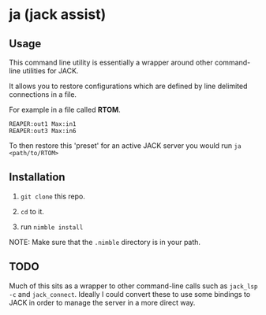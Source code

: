 # ja (jack assist)

## Usage

This command line utility is essentially a wrapper around other command-line utilities for JACK.

It allows you to restore configurations which are defined by line delimited connections in a file.

For example in a file called **RTOM**.
```
REAPER:out1 Max:in1
REAPER:out3 Max:in6
```

To then restore this 'preset' for an active JACK server you would run `ja <path/to/RTOM>`

## Installation
1. `git clone` this repo.

2. `cd` to it.

3. run `nimble install`

NOTE: Make sure that the `.nimble` directory is in your path.

## TODO
Much of this sits as a wrapper to other command-line calls such as `jack_lsp -c` and `jack_connect`. Ideally I could convert these to use some bindings to JACK in order to manage the server in a more direct way.